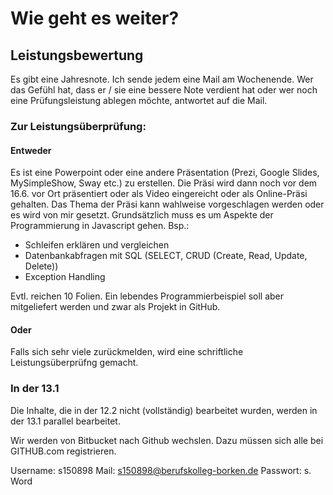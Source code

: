# Wie geht es weiter?

## Leistungsbewertung

Es gibt eine Jahresnote. Ich sende jedem eine Mail am Wochenende. Wer das Gefühl hat, dass er / sie eine bessere Note verdient hat oder wer noch eine Prüfungsleistung ablegen möchte, antwortet auf die Mail.

### Zur Leistungsüberprüfung:

#### Entweder
Es ist eine Powerpoint oder eine andere Präsentation (Prezi, Google Slides, MySimpleShow, Sway etc.) zu erstellen. Die Präsi wird dann noch vor dem 16.6. vor Ort präsentiert oder als Video eingereicht oder als Online-Präsi gehalten. 
Das Thema der Präsi kann wahlweise vorgeschlagen werden oder es wird von mir gesetzt. Grundsätzlich muss es um Aspekte der Programmierung in Javascript gehen. Bsp.: 
* Schleifen erklären und vergleichen
* Datenbankabfragen mit SQL (SELECT, CRUD (Create, Read, Update, Delete))
* Exception Handling

Evtl. reichen 10 Folien. Ein lebendes Programmierbeispiel soll aber mitgeliefert werden und zwar als Projekt in GitHub.

#### Oder
Falls sich sehr viele zurückmelden, wird eine schriftliche Leistungsüberprüfng gemacht.

### In der 13.1

Die Inhalte, die in der 12.2 nicht (vollständig) bearbeitet wurden, werden in der 13.1 parallel bearbeitet.

Wir werden von Bitbucket nach Github wechslen. Dazu müssen sich alle bei GITHUB.com registrieren.

Username: s150898
Mail: s150898@berufskolleg-borken.de
Passwort: s. Word



